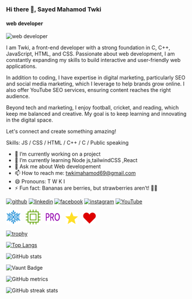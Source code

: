 ### Hi there 👋, Sayed Mahamod Twki
#### web developer
![web developer](https://scontent.fcgp7-1.fna.fbcdn.net/v/t39.30808-1/480431795_1783544585521104_5248913030507930935_n.jpg?stp=dst-jpg_s200x200_tt6&_nc_cat=106&ccb=1-7&_nc_sid=e99d92&_nc_eui2=AeHfn_0f26ba35mlNzNZh1s09Ygy2YEV4iD1iDLZgRXiIDsAAz7-RXKphtI6B4nu1TSZIl9FOuWxa5Fwr1OG82rc&_nc_ohc=YMwnmjYoWeoQ7kNvgENzeW-&_nc_oc=Adjy4hSIDauaXCr3_AROqGnDsqEsFNaIHV0WMDuIzAa9JL3dxrNKS4ufIsM6lzY2m0s&_nc_zt=24&_nc_ht=scontent.fcgp7-1.fna&_nc_gid=ALfFHa4mtY9s5a9VwH4dmfy&oh=00_AYCQ79peYzKY10IIWvjz_zrSU_bUaCfwpuZj3rEPvN9bhA&oe=67C4D22A)

I am Twki, a front-end developer with a strong foundation in C, C++, JavaScript, HTML, and CSS. Passionate about web development, I am constantly expanding my skills to build interactive and user-friendly web applications.

In addition to coding, I have expertise in digital marketing, particularly SEO and social media marketing, which I leverage to help brands grow online. I also offer YouTube SEO services, ensuring content reaches the right audience.

Beyond tech and marketing, I enjoy football, cricket, and reading, which keep me balanced and creative. My goal is to keep learning and innovating in the digital space.

Let's connect and create something amazing!

Skills: JS / CSS / HTML / C++ / C / Public speaking

- 🔭 I’m currently working on a project 
- 🌱 I’m currently learning Node js,tailwindCSS ,React 
- 💬 Ask me about Web developement 
- 📫 How to reach me: twkimahamod69@gmail.com 
- 😄 Pronouns: T W K I 
- ⚡ Fun fact: Bananas are berries, but strawberries aren’t! 🍌🍓 


[<img src='https://cdn.jsdelivr.net/npm/simple-icons@3.0.1/icons/github.svg' alt='github' height='40'>](https://github.com/https://github.com/twki69)  [<img src='https://cdn.jsdelivr.net/npm/simple-icons@3.0.1/icons/linkedin.svg' alt='linkedin' height='40'>](https://www.linkedin.com/in/https://www.linkedin.com/in/sayed-mahamod-twki-591968255//)  [<img src='https://cdn.jsdelivr.net/npm/simple-icons@3.0.1/icons/facebook.svg' alt='facebook' height='40'>](https://www.facebook.com/https://www.facebook.com/mahamod.twki/)  [<img src='https://cdn.jsdelivr.net/npm/simple-icons@3.0.1/icons/instagram.svg' alt='instagram' height='40'>](https://www.instagram.com/https://www.instagram.com/mahamodsayed//)  [<img src='https://cdn.jsdelivr.net/npm/simple-icons@3.0.1/icons/youtube.svg' alt='YouTube' height='40'>](https://www.youtube.com/channel/https://www.youtube.com/@Twki_Marketer)  

<a href='https://archiveprogram.github.com/'><img src='https://raw.githubusercontent.com/acervenky/animated-github-badges/master/assets/acbadge.gif' width='40' height='40'></a> <a href='https://docs.github.com/en/developers'><img src='https://raw.githubusercontent.com/acervenky/animated-github-badges/master/assets/devbadge.gif' width='40' height='40'></a> <a href='https://github.com/pricing'><img src='https://raw.githubusercontent.com/acervenky/animated-github-badges/master/assets/pro.gif' width='40' height='40'></a> <a href='https://stars.github.com/'><img src='https://raw.githubusercontent.com/acervenky/animated-github-badges/master/assets/starbadge.gif' width='35' height='35'></a> <a href='https://docs.github.com/en/github/supporting-the-open-source-community-with-github-sponsors'><img src='https://raw.githubusercontent.com/acervenky/animated-github-badges/master/assets/sponsorbadge.gif' width='35' height='35'></a> 

[![trophy](https://github-profile-trophy.vercel.app/?username=https://github.com/twki69)](https://github.com/ryo-ma/github-profile-trophy)

[![Top Langs](https://github-readme-stats.vercel.app/api/top-langs/?username=https://github.com/twki69)](https://github.com/anuraghazra/github-readme-stats)

![GitHub stats](https://github-readme-stats.vercel.app/api?username=https://github.com/twki69&show_icons=true&count_private=true)  

![Vaunt Badge](https://api.vaunt.dev/v1/github/entities/https://github.com/twki69/contributions?format=svg&private=true)  

![GitHub metrics](https://metrics.lecoq.io/https://github.com/twki69)  

![GitHub streak stats](https://streak-stats.demolab.com/?user=https://github.com/twki69)  

